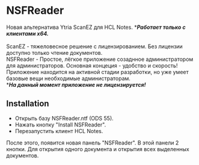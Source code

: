 # NSFReader
Новая альтернатива Ytria ScanEZ для HCL Notes. ****Работает только с клиентами x64.***\
\
ScanEZ - тяжеловесное решение с лицензированием. Без лицензии доступно только чтение документов.\
NSFReader - Простое, лёгкое приложение созаднное администратором для администраторов. Основная концеция - удобство и скорость!\
Приложение находится на активной стадии разработки, но уже умеет базовые вещи необходимые администраторам.\
****На данный момент приложение не лицензируется!***

## Installation
* Открыть базу NSFReader.ntf (ODS 55).
* Нажать кнопку "Install NSFReader".
* Перезапустить клиент HCL Notes.

После этого, появится новая панель "NSFReader". В этой панели 2 кнопки. Для открытия одного документа и открытия всех выделенных документов.
